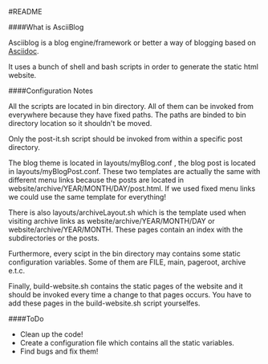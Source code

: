 #README

####What is AsciiBlog

Asciiblog is a blog engine/framework or better a way of blogging based on
[Asciidoc](http://www.methods.co.nz/asciidoc/).

It uses a bunch of shell and bash scripts in order to generate the static
html website.

####Configuration Notes

All the scripts are located in bin directory. All of them can be invoked
from everywhere because they have fixed paths. The paths are binded to bin
directory location so it shouldn't be moved.

Only the post-it.sh script should be invoked from within a specific post 
directory.

The blog theme is located in layouts/myBlog.conf , the blog post is 
located in layouts/myBlogPost.conf. These two templates are actually the
same with different menu links because the posts are located in 
website/archive/YEAR/MONTH/DAY/post.html. If we used fixed menu links we 
could use the same template for everything!

There is also layouts/archiveLayout.sh which is the template used when 
visiting archive links as website/archive/YEAR/MONTH/DAY or 
website/archive/YEAR/MONTH. These pages contain an index with the subdirectories
or the posts.

Furthermore, every scipt in the bin directory may contains some static 
configuration variables. Some of them are FILE, main, pageroot, archive e.t.c.

Finally, build-website.sh contains the static pages of the website and 
it should be invoked every time a change to that pages occurs. You have 
to add these pages in the build-website.sh script yourselfes.

####ToDo

 * Clean up the code!
 * Create a configuration file which contains all the static variables.
 * Find bugs and fix them!
